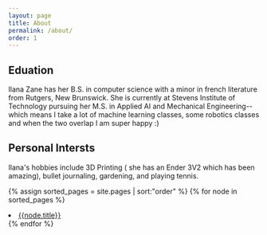```yaml
---
layout: page
title: About
permalink: /about/
order: 1
---
```


## Eduation 

Ilana Zane has her B.S. in computer science with a minor in french literature from Rutgers, New Brunswick. She is currently at Stevens Institute of Technology pursuing her M.S. in Applied AI and Mechanical Engineering-- which means I take a lot of machine learning classes, some robotics classes and when the two overlap I am super happy :) 

## Personal Intersts 

Ilana's hobbies include 3D Printing ( she has an Ender 3V2 which has been amazing), bullet journaling, gardening, and playing tennis. 

{% assign sorted_pages = site.pages | sort:"order" %}
{% for node in sorted_pages %}
  <li><a href="{{node.url}}">{{node.title}}</a></li>
{% endfor %}

